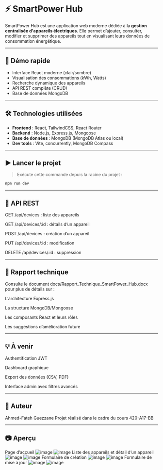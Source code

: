 # ⚡ SmartPower Hub

SmartPower Hub est une application web moderne dédiée à la **gestion centralisée d'appareils électriques**. Elle permet d’ajouter, consulter, modifier et supprimer des appareils tout en visualisant leurs données de consommation énergétique.

---

## 🚀 Démo rapide

- Interface React moderne (clair/sombre)
- Visualisation des consommations (kWh, Watts)
- Recherche dynamique des appareils
- API REST complète (CRUD)
- Base de données MongoDB

---

## 🛠️ Technologies utilisées

- **Frontend** : React, TailwindCSS, React Router
- **Backend** : Node.js, Express.js, Mongoose
- **Base de données** : MongoDB (MongoDB Atlas ou local)
- **Dev tools** : Vite, concurrently, MongoDB Compass

---

## ▶️ Lancer le projet

> Exécute cette commande depuis la racine du projet :

```bash
npm run dev
```
---

## 🔌 API REST

GET /api/devices : liste des appareils

GET /api/devices/:id : détails d’un appareil

POST /api/devices : création d’un appareil

PUT /api/devices/:id : modification

DELETE /api/devices/:id : suppression

---

## 📄 Rapport technique

Consulte le document docs/Rapport_Technique_SmartPower_Hub.docx pour plus de détails sur :

L’architecture Express.js

La structure MongoDB/Mongoose

Les composants React et leurs rôles

Les suggestions d’amélioration future

---

## 💡 À venir

Authentification JWT

Dashboard graphique

Export des données (CSV, PDF)

Interface admin avec filtres avancés

---

## 👤 Auteur

Ahmed-Fateh Guezzane
Projet réalisé dans le cadre du cours 420-A17-BB

---

## 📷 Aperçu

Page d’accueil
![image](https://github.com/user-attachments/assets/c068e778-0765-4f1e-81e9-dcc34cd66fc1)
![image](https://github.com/user-attachments/assets/05b3a036-83bb-4eb4-841b-3cbeb8ac9a7a)
Liste des appareils et détail d’un appareil
![image](https://github.com/user-attachments/assets/74807aeb-4302-4aab-a9d6-9ea484c55d20)
![image](https://github.com/user-attachments/assets/4567fa17-bfd0-458e-82b4-364ed158a770)
Formulaire de création
![image](https://github.com/user-attachments/assets/73461838-bf6c-42b9-a200-9e5f4f789f20)
![image](https://github.com/user-attachments/assets/fc7626d3-3f6f-49ec-abda-fe59089c51fe)
Formulaire de mise à jour
![image](https://github.com/user-attachments/assets/20d9718e-7fa1-4330-8270-7f76e705ccba)
![image](https://github.com/user-attachments/assets/276bf5e3-2e8c-4819-bfd1-7314a5210b2d)










